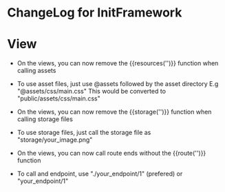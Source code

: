 # ChangeLog for InitFramework

# View
   - On the views, you can now remove the {{resources('')}} function when calling assets
   + To use asset files, just use @assets followed by the asset directory
     E.g "@assets/css/main.css"
     This would be converted to "public/assets/css/main.css"

   - On the views, you can now remove the {{storage('')}} function when calling storage files
   + To use storage files, just call the storage file as "storage/your_image.png"

   - On the views, you can now call route ends without the {{route('')}} function
   + To call and endpoint, use "./your_endpoint/1" (prefered) or "your_endpoint/1"

